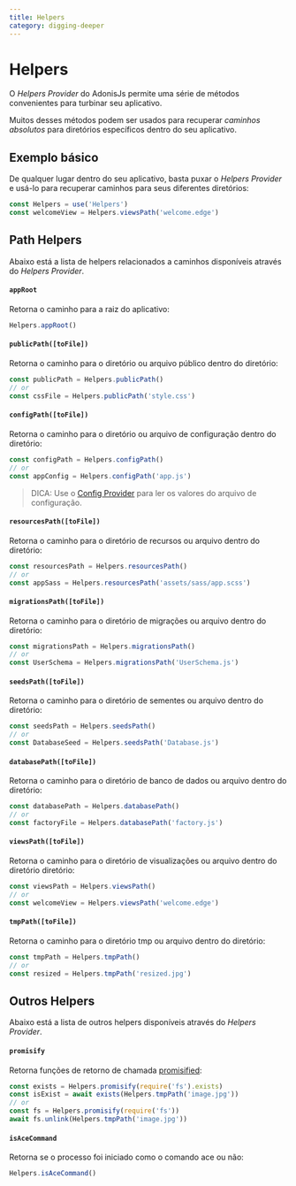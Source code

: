 ```yaml
---
title: Helpers
category: digging-deeper
---
```


# Helpers

O *Helpers Provider* do AdonisJs permite uma série de métodos convenientes para turbinar seu aplicativo.

Muitos desses métodos podem ser usados ​​para recuperar *caminhos absolutos* para diretórios específicos dentro do seu aplicativo.

## Exemplo básico
De qualquer lugar dentro do seu aplicativo, basta puxar o *Helpers Provider* e usá-lo para recuperar caminhos para seus diferentes diretórios:

```js
const Helpers = use('Helpers')
const welcomeView = Helpers.viewsPath('welcome.edge')
```

## Path Helpers
Abaixo está a lista de helpers relacionados a caminhos disponíveis através do *Helpers Provider*.

#### `appRoot`
Retorna o caminho para a raiz do aplicativo:

```js
Helpers.appRoot()
```

#### `publicPath([toFile])`
Retorna o caminho para o diretório ou arquivo público dentro do diretório:

```js
const publicPath = Helpers.publicPath()
// or
const cssFile = Helpers.publicPath('style.css')
```

#### `configPath([toFile])`
Retorna o caminho para o diretório ou arquivo de configuração dentro do diretório:

```js
const configPath = Helpers.configPath()
// or
const appConfig = Helpers.configPath('app.js')
```

> DICA: Use o [Config Provider](/original/markdown/03-getting-started/02-Configuration.md) para ler os valores do arquivo de configuração.

#### `resourcesPath([toFile])`
Retorna o caminho para o diretório de recursos ou arquivo dentro do diretório:

```js
const resourcesPath = Helpers.resourcesPath()
// or
const appSass = Helpers.resourcesPath('assets/sass/app.scss')
```

#### `migrationsPath([toFile])`
Retorna o caminho para o diretório de migrações ou arquivo dentro do diretório:

```js
const migrationsPath = Helpers.migrationsPath()
// or
const UserSchema = Helpers.migrationsPath('UserSchema.js')
```

#### `seedsPath([toFile])`
Retorna o caminho para o diretório de sementes ou arquivo dentro do diretório:

```js
const seedsPath = Helpers.seedsPath()
// or
const DatabaseSeed = Helpers.seedsPath('Database.js')
```

#### `databasePath([toFile])`
Retorna o caminho para o diretório de banco de dados ou arquivo dentro do diretório:

```js
const databasePath = Helpers.databasePath()
// or
const factoryFile = Helpers.databasePath('factory.js')
```

#### `viewsPath([toFile])`
Retorna o caminho para o diretório de visualizações ou arquivo dentro do diretório diretório:

```js
const viewsPath = Helpers.viewsPath()
// or
const welcomeView = Helpers.viewsPath('welcome.edge')
```

#### `tmpPath([toFile])`
Retorna o caminho para o diretório tmp ou arquivo dentro do diretório:

```js
const tmpPath = Helpers.tmpPath()
// or
const resized = Helpers.tmpPath('resized.jpg')
```

## Outros Helpers
Abaixo está a lista de outros helpers disponíveis através do *Helpers Provider*.

#### `promisify`
Retorna funções de retorno de chamada [promisified](https://www.npmjs.com/package/pify):

```js
const exists = Helpers.promisify(require('fs').exists)
const isExist = await exists(Helpers.tmpPath('image.jpg'))
// or
const fs = Helpers.promisify(require('fs'))
await fs.unlink(Helpers.tmpPath('image.jpg'))
```

#### `isAceCommand`
Retorna se o processo foi iniciado como o comando ace ou não:

```js
Helpers.isAceCommand()
```
